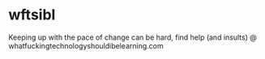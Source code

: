 wftsibl
=======

Keeping up with the pace of change can be hard, find help (and insults) @ whatfuckingtechnologyshouldibelearning.com
